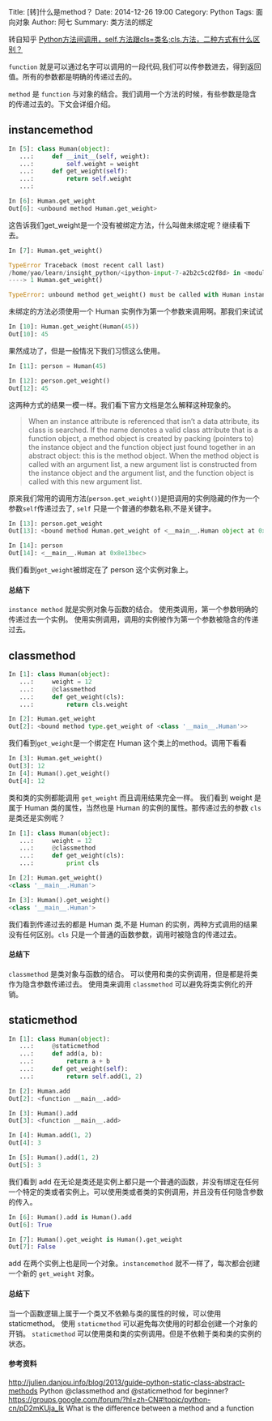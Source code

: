 Title: [转]什么是method？
Date: 2014-12-26 19:00
Category: Python
Tags: 面向对象
Author: 阿七
Summary: 类方法的绑定

转自知乎 [Python方法间调用，self.方法跟cls=类名;cls.方法，二种方式有什么区别？](http://www.zhihu.com/question/22869546)

`function` 就是可以通过名字可以调用的一段代码,我们可以传参数进去，得到返回值。所有的参数都是明确的传递过去的。

`method` 是 `function` 与对象的结合。我们调用一个方法的时候，有些参数是隐含的传递过去的。下文会详细介绍。

## instancemethod

```python
In [5]: class Human(object):
   ...:     def __init__(self, weight):
   ...:         self.weight = weight
   ...:     def get_weight(self):
   ...:         return self.weight
   ...:     

In [6]: Human.get_weight
Out[6]: <unbound method Human.get_weight>
```
这告诉我们get_weight是一个没有被绑定方法，什么叫做未绑定呢？继续看下去。
```python
In [7]: Human.get_weight()

TypeError Traceback (most recent call last)
/home/yao/learn/insight_python/<ipython-input-7-a2b2c5cd2f8d> in <module>()
----> 1 Human.get_weight()

TypeError: unbound method get_weight() must be called with Human instance as first argument (got nothing instead)
```
未绑定的方法必须使用一个 Human 实例作为第一个参数来调用啊。那我们来试试
```python
In [10]: Human.get_weight(Human(45))
Out[10]: 45
```
果然成功了，但是一般情况下我们习惯这么使用。
```python
In [11]: person = Human(45)

In [12]: person.get_weight()
Out[12]: 45
```
这两种方式的结果一模一样。我们看下官方文档是怎么解释这种现象的。

>When an instance attribute is referenced that isn’t a data attribute, its class is searched. 
If the name denotes a valid class attribute that is a function object, a method object is 
created by packing (pointers to) the instance object and the function object just found together
in an abstract object: this is the method object. When the method object is called with an 
argument list, a new argument list is constructed from the instance object and the argument list, 
>and the function object is called with this new argument list.

原来我们常用的调用方法(`person.get_weight()`)是把调用的实例隐藏的作为一个参数`self`传递过去了, `self` 只是一个普通的参数名称,不是关键字。
```python
In [13]: person.get_weight
Out[13]: <bound method Human.get_weight of <__main__.Human object at 0x8e13bec>>

In [14]: person
Out[14]: <__main__.Human at 0x8e13bec>
```
我们看到`get_weight`被绑定在了 person 这个实例对象上。
#### 总结下
`instance method` 就是实例对象与函数的结合。
使用类调用，第一个参数明确的传递过去一个实例。
使用实例调用，调用的实例被作为第一个参数被隐含的传递过去。

## classmethod

```python
In [1]: class Human(object):
   ...:     weight = 12
   ...:     @classmethod
   ...:     def get_weight(cls):
   ...:         return cls.weight

In [2]: Human.get_weight
Out[2]: <bound method type.get_weight of <class '__main__.Human'>>
```
我们看到`get_weight`是一个绑定在 Human 这个类上的method。调用下看看
```python
In [3]: Human.get_weight()
Out[3]: 12
In [4]: Human().get_weight()
Out[4]: 12
```
类和类的实例都能调用 `get_weight` 而且调用结果完全一样。
我们看到 weight 是属于 Human 类的属性，当然也是 Human 的实例的属性。那传递过去的参数 `cls` 是类还是实例呢？
```python
In [1]: class Human(object):
   ...:     weight = 12
   ...:     @classmethod
   ...:     def get_weight(cls):
   ...:         print cls 

In [2]: Human.get_weight()
<class '__main__.Human'>

In [3]: Human().get_weight()
<class '__main__.Human'>
```
我们看到传递过去的都是 Human 类,不是 Human 的实例，两种方式调用的结果没有任何区别。`cls` 只是一个普通的函数参数，调用时被隐含的传递过去。
#### 总结下
`classmethod` 是类对象与函数的结合。
可以使用和类的实例调用，但是都是将类作为隐含参数传递过去。
使用类来调用 `classmethod` 可以避免将类实例化的开销。

## staticmethod

```python
In [1]: class Human(object):
   ...:     @staticmethod
   ...:     def add(a, b):
   ...:         return a + b
   ...:     def get_weight(self):
   ...:         return self.add(1, 2)

In [2]: Human.add
Out[2]: <function __main__.add>

In [3]: Human().add
Out[3]: <function __main__.add>

In [4]: Human.add(1, 2)
Out[4]: 3

In [5]: Human().add(1, 2)
Out[5]: 3
```
我们看到 add 在无论是类还是实例上都只是一个普通的函数，并没有绑定在任何一个特定的类或者实例上。可以使用类或者类的实例调用，并且没有任何隐含参数的传入。
```python
In [6]: Human().add is Human().add
Out[6]: True

In [7]: Human().get_weight is Human().get_weight
Out[7]: False
```
add 在两个实例上也是同一个对象。`instancemethod` 就不一样了，每次都会创建一个新的 `get_weight` 对象。
#### 总结下
当一个函数逻辑上属于一个类又不依赖与类的属性的时候，可以使用staticmethod。
使用 `staticmethod` 可以避免每次使用的时都会创建一个对象的开销。
`staticmethod` 可以使用类和类的实例调用。但是不依赖于类和类的实例的状态。

#### 参考资料
http://julien.danjou.info/blog/2013/guide-python-static-class-abstract-methods
Python @classmethod and @staticmethod for beginner?
https://groups.google.com/forum/?hl=zh-CN#!topic/python-cn/pD2mKUja_lk
What is the difference between a method and a function
